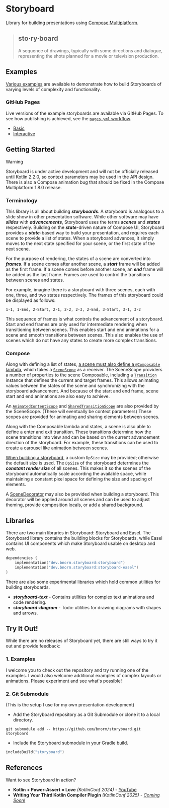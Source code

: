 # Storyboard

Library for building presentations using [Compose Multiplatform][compose].

> ## sto·ry·board
> 
> A sequence of drawings, typically with some directions and dialogue, 
> representing the shots planned for a movie or television production.

## Examples

[Various examples](examples) are available to demonstrate how to build Storyboards of
varying levels of complexity and functionality.

### GitHub Pages

Live versions of the example storyboards are available via GitHub Pages.
To see how publishing is achieved, see the [`pages.yml` workflow](.github/workflows/pages.yml).

* [Basic](https://bnorm.github.io/storyboard/example/basic)
* [Interactive](https://bnorm.github.io/storyboard/example/interactive)

## Getting Started

> [!WARNING]
> Storyboard is under active development and will not be officially released until Kotlin 2.2.0,
> so context parameters may be used in the API design.
> There is also a Compose animation bug that should be fixed in the Compose Multiplatform 1.8.0 release.

### Terminology

This library is all about building _**storyboards**_.
A storyboard is analogous to a slide show in other presentation software.
While other software may have _**slides**_ with _**advancements**_,
Storyboard uses the terms _**scenes**_ and _**states**_ respectively.
Building on the _**state**_-driven nature of Compose UI,
Storyboard provides a _**state**_-based way to build your presentation,
and requires each scene to provide a list of states.
When a storyboard advances, it simply moves to the next state specified for your scene,
or the first state of the next scene.

For the purpose of rendering, the states of a scene are converted into _**frames**_.
If a scene comes after another scene, a _**start**_ frame will be added as the first frame.
If a scene comes before another scene, an _**end**_ frame will be added as the last frame.
Frames are used to control the transitions between scenes and states.

For example, imagine there is a storyboard with three scenes, each with one, three, and two states respectively.
The frames of this storyboard could be displayed as follows:

```text
1-1, 1-End, 2-Start, 2-1, 2-2, 2-3, 2-End, 3-Start, 3-1, 3-2
```

This sequence of frames is what controls the advancement of a storyboard.
Start and end frames are only used for intermediate rendering when transitioning between scenes.
This enables start and end animations for a scene and smooth transitions between scenes.
This also enables the use of scenes which do not have any states to create more complex transitions.

### Compose

Along with defining a list of states, [a scene must also define a `@Composable` lambda][StoryboardBuilder],
which takes a [`SceneScope`][SceneScope] as a receiver.
The SceneScope providers a number of properties to the scene Composable,
including a [`Transition`][Transition] instance that defines the current and target frames.
This allows animating values between the states of the scene and synchronizing with the storyboard advancement.
And because of the start and end frame, scene start and end animations are also easy to achieve.

An [`AnimatedContentScope`][AnimatedContentScope] and [`SharedTransitionScope`][SharedTransitionScope] are also
provided by the SceneScope.
(These will eventually be context parameters)
These scopes are provided for animating and sharing elements between scenes.

Along with the Composable lambda and states, a scene is also able to define a enter and exit transition.
These transitions determine how the scene transitions into view
and can be based on the current advancement direction of the storyboard.
For example, these transitions can be used to create a carousel like animation between scenes.

[When building a storyboard][Storyboard], a custom `DpSize` may be provided; otherwise the default size is used.
The `DpSize` of the storyboard determines the _**constant render size**_ of all scenes.
This makes it so the scenes of the storyboard automatically scale according the available space,
while maintaining a constant pixel space for defining the size and spacing of elements.

A [SceneDecorator][SceneDecorator] may also be provided when building a storyboard.
This decorator will be applied around all scenes
and can be used to adjust theming, provide composition locals, or add a shared background.

## Libraries

There are two main libraries in Storyboard: Storyboard and Easel.
The Storyboard library contains the building blocks for Storyboards,
while Easel contains UI components which make Storyboard usable on desktop and web.

```kotlin
dependencies {
    implementation("dev.bnorm.storyboard:storyboard")
    implementation("dev.bnorm.storyboard:storyboard-easel")
}
```

There are also some experimental libraries which hold common utilities for building storyboards.

* _**storyboard-text**_ - Contains utilities for complex text animations and code rendering.
* _**storyboard-diagram**_ - Todo: utilities for drawing diagrams with shapes and arrows.

## Try It Out!

While there are no releases of Storyboard yet,
there are still ways to try it out and provide feedback:

### 1. Examples

I welcome you to check out the repository and try running one of the examples.
I would also welcome additional examples of complex layouts or animations.
Please experiment and see what's possible!

### 2. Git Submodule

(This is the setup I use for my own presentation development)

* Add the Storyboard repository as a Git Submodule or clone it to a local directory.

```
git submodule add -- https://github.com/bnorm/storyboard.git storyboard
```

* Include the Storyboard submodule in your Gradle build.

```kotlin
includeBuild("storyboard")
```

## References

Want to see Storyboard in action?

* **Kotlin + Power-Assert = Love** _(KotlinConf 2024)_ - [YouTube](https://www.youtube.com/watch?v=N8u-6d0iCiE)
* **Writing Your Third Kotlin Compiler Plugin** _(KotlinConf 2025)_ - [_Coming Soon!_](https://kotlinconf.com/schedule/?session=9df8d3fd-5dc8-5d72-a362-c83079285174)

[//]: # (Storyboard Links)

[SceneScope]: /storyboard/src/commonMain/kotlin/dev/bnorm/storyboard/SceneScope.kt
[SceneDecorator]: /storyboard/src/commonMain/kotlin/dev/bnorm/storyboard/SceneDecorator.kt
[Storyboard]: storyboard/src/commonMain/kotlin/dev/bnorm/storyboard/Storyboard.kt
[StoryboardBuilder]: storyboard/src/commonMain/kotlin/dev/bnorm/storyboard/StoryboardBuilder.kt

[//]: # (Compose Links)

[compose]: https://www.jetbrains.com/lp/compose-multiplatform

[AnimatedContentScope]: https://developer.android.com/reference/kotlin/androidx/compose/animation/AnimatedContentScope
[SharedTransitionScope]: https://developer.android.com/reference/kotlin/androidx/compose/animation/SharedTransitionScope
[Transition]: https://developer.android.com/reference/kotlin/androidx/compose/animation/core/Transition
